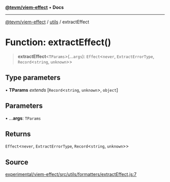 [**@tevm/viem-effect**](../../README.md) • **Docs**

***

[@tevm/viem-effect](../../modules.md) / [utils](../README.md) / extractEffect

# Function: extractEffect()

> **extractEffect**\<`TParams`\>(...`args`): `Effect`\<`never`, `ExtractErrorType`, `Record`\<`string`, `unknown`\>\>

## Type parameters

• **TParams** *extends* [`Record`\<`string`, `unknown`\>, `object`]

## Parameters

• ...**args**: `TParams`

## Returns

`Effect`\<`never`, `ExtractErrorType`, `Record`\<`string`, `unknown`\>\>

## Source

[experimental/viem-effect/src/utils/formatters/extractEffect.js:7](https://github.com/evmts/tevm-monorepo/blob/main/experimental/viem-effect/src/utils/formatters/extractEffect.js#L7)
